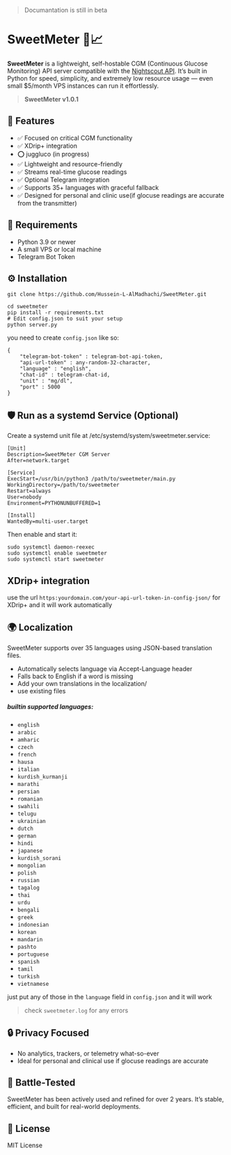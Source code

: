 
> Documantation is still in beta

# SweetMeter 🍬📈 

**SweetMeter** is a lightweight, self-hostable CGM (Continuous Glucose Monitoring) API server compatible with the [Nightscout API](https://github.com/nightscout/cgm-remote-monitor). It’s built in Python for speed, simplicity, and extremely low resource usage — even small $5/month VPS instances can run it effortlessly.

> **SweetMeter v1.0.1**

## 🚀 Features

- ✅ Focused on critical CGM functionality  
- ✅ XDrip+ integration
- ⭕ juggluco (in progress)
- ✅ Lightweight and resource-friendly  
- ✅ Streams real-time glucose readings  
- ✅ Optional Telegram integration  
- ✅ Supports 35+ languages with graceful fallback  
- ✅ Designed for personal and clinic use(if glocuse readings are accurate from the transmitter)

## 🧰 Requirements

- Python 3.9 or newer  
- A small VPS or local machine  
- Telegram Bot Token

## ⚙️ Installation

```
git clone https://github.com/Hussein-L-AlMadhachi/SweetMeter.git

cd sweetmeter
pip install -r requirements.txt
# Edit config.json to suit your setup
python server.py
```
you need to create `config.json` like so:
```
{
    "telegram-bot-token" : telegram-bot-api-token,
    "api-url-token" : any-random-32-character,
    "language" : "english",
    "chat-id" : telegram-chat-id,
    "unit" : "mg/dl",
    "port" : 5000
}
```

## 🛡️ Run as a systemd Service (Optional)

Create a systemd unit file at /etc/systemd/system/sweetmeter.service:
```
[Unit]
Description=SweetMeter CGM Server
After=network.target

[Service]
ExecStart=/usr/bin/python3 /path/to/sweetmeter/main.py
WorkingDirectory=/path/to/sweetmeter
Restart=always
User=nobody
Environment=PYTHONUNBUFFERED=1

[Install]
WantedBy=multi-user.target
```
Then enable and start it:
```
sudo systemctl daemon-reexec  
sudo systemctl enable sweetmeter  
sudo systemctl start sweetmeter  
```

## XDrip+ integration

use the url `https:yourdomain.com/your-api-url-token-in-config-json/` for XDrip+ and it will work automatically

## 🌍 Localization

SweetMeter supports over 35 languages using JSON-based translation files.

- Automatically selects language via Accept-Language header  
- Falls back to English if a word is missing  
- Add your own translations in the localization/
- use existing files

##### builtin supported languages:
* `english`
* `arabic`
* `amharic`
* `czech`
* `french`
* `hausa`
* `italian`
* `kurdish_kurmanji`
* `marathi`
* `persian`
* `romanian`
* `swahili`
* `telugu`
* `ukrainian`
* `dutch`
* `german`
* `hindi`
* `japanese`
* `kurdish_sorani`
* `mongolian`
* `polish`
* `russian`
* `tagalog`
* `thai`
* `urdu`
* `bengali`
* `greek`
* `indonesian`
* `korean`
* `mandarin`
* `pashto`
* `portuguese`
* `spanish`
* `tamil`
* `turkish`
* `vietnamese`

just put any of those in the `language` field in `config.json` and it will work

> check `sweetmeter.log` for any errors


## 🔒 Privacy Focused

- No analytics, trackers, or telemetry what-so-ever
- Ideal for personal and clinical use if glocuse readings are accurate  

## 🧪 Battle-Tested

SweetMeter has been actively used and refined for over 2 years. It’s stable, efficient, and built for real-world deployments.

## 📄 License

MIT License


